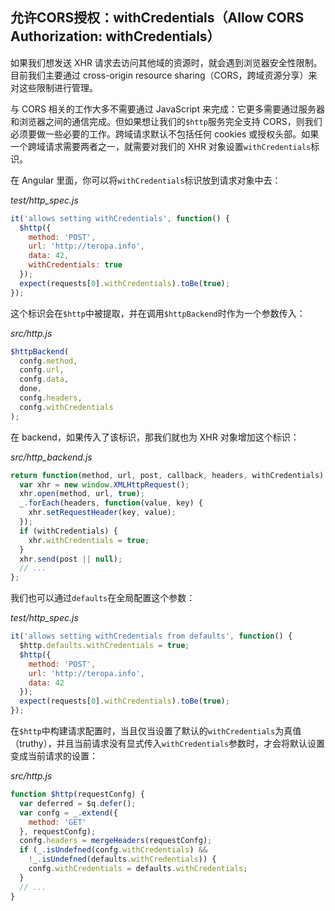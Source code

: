 ## 允许CORS授权：withCredentials（Allow CORS Authorization: withCredentials）

如果我们想发送 XHR 请求去访问其他域的资源时，就会遇到浏览器安全性限制。目前我们主要通过 cross-origin resource sharing（CORS，跨域资源分享）来对这些限制进行管理。

与 CORS 相关的工作大多不需要通过 JavaScript 来完成：它更多需要通过服务器和浏览器之间的通信完成。但如果想让我们的`$http`服务完全支持 CORS，则我们必须要做一些必要的工作。跨域请求默认不包括任何 cookies 或授权头部。如果一个跨域请求需要两者之一，就需要对我们的 XHR 对象设置`withCredentials`标识。

在 Angular 里面，你可以将`withCredentials`标识放到请求对象中去：

_test/http_spec.js_

```js
it('allows setting withCredentials', function() {
  $http({
    method: 'POST',
    url: 'http://teropa.info',
    data: 42,
    withCredentials: true
  });
  expect(requests[0].withCredentials).toBe(true);
});
```

这个标识会在`$http`中被提取，并在调用`$httpBackend`时作为一个参数传入：

_src/http.js_

```js
$httpBackend(
  confg.method,
  confg.url,
  confg.data,
  done,
  confg.headers,
  confg.withCredentials
);
```

在 backend，如果传入了该标识，那我们就也为 XHR 对象增加这个标识：

_src/http_backend.js_

```js
return function(method, url, post, callback, headers, withCredentials) {
  var xhr = new window.XMLHttpRequest();
  xhr.open(method, url, true);
  _.forEach(headers, function(value, key) {
    xhr.setRequestHeader(key, value);
  });
  if (withCredentials) {
    xhr.withCredentials = true;
  }
  xhr.send(post || null);
  // ...
};
```

我们也可以通过`defaults`在全局配置这个参数：

_test/http_spec.js_

```js
it('allows setting withCredentials from defaults', function() {
  $http.defaults.withCredentials = true;
  $http({
    method: 'POST',
    url: 'http://teropa.info',
    data: 42
  });
  expect(requests[0].withCredentials).toBe(true);
});
```

在`$http`中构建请求配置时，当且仅当设置了默认的`withCredentials`为真值（truthy），并且当前请求没有显式传入`withCredentials`参数时，才会将默认设置变成当前请求的设置：

_src/http.js_

```js
function $http(requestConfg) {
  var deferred = $q.defer();
  var confg = _.extend({
    method: 'GET'
  }, requestConfg);
  confg.headers = mergeHeaders(requestConfg);
  if (_.isUndefned(confg.withCredentials) &&
    !_.isUndefned(defaults.withCredentials)) {
    confg.withCredentials = defaults.withCredentials;
  }
  // ...
}
```